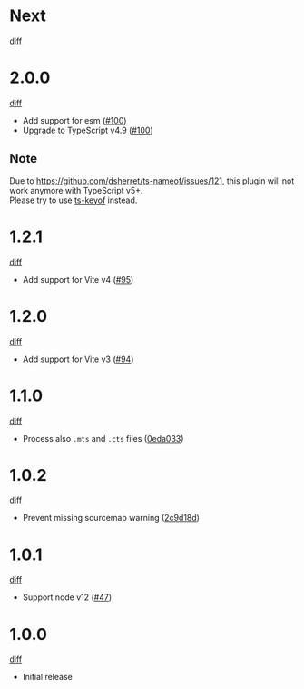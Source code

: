 # Next

[diff](https://github.com/Shinigami92/vite-plugin-ts-nameof/compare/2.0.0...main)

# 2.0.0

[diff](https://github.com/Shinigami92/vite-plugin-ts-nameof/compare/1.2.1...2.0.0)

- Add support for esm ([#100])
- Upgrade to TypeScript v4.9 ([#100])

## Note

Due to https://github.com/dsherret/ts-nameof/issues/121, this plugin will not work anymore with TypeScript v5+.  
Please try to use [ts-keyof](https://www.npmjs.com/package/ts-keyof) instead.

[#100]: https://github.com/Shinigami92/vite-plugin-ts-nameof/pull/100

# 1.2.1

[diff](https://github.com/Shinigami92/vite-plugin-ts-nameof/compare/1.2.0...1.2.1)

- Add support for Vite v4 ([#95])

[#95]: https://github.com/Shinigami92/vite-plugin-ts-nameof/issues/95

# 1.2.0

[diff](https://github.com/Shinigami92/vite-plugin-ts-nameof/compare/1.1.0...1.2.0)

- Add support for Vite v3 ([#94])

[#94]: https://github.com/Shinigami92/vite-plugin-ts-nameof/issues/94

# 1.1.0

[diff](https://github.com/Shinigami92/vite-plugin-ts-nameof/compare/1.0.2...1.1.0)

- Process also `.mts` and `.cts` files ([0eda033])

[0eda033]: https://github.com/Shinigami92/vite-plugin-ts-nameof/commit/0eda033145446dbde693e8c3ede5eed2c1c53697

# 1.0.2

[diff](https://github.com/Shinigami92/vite-plugin-ts-nameof/compare/1.0.1...1.0.2)

- Prevent missing sourcemap warning ([2c9d18d])

[2c9d18d]: https://github.com/Shinigami92/vite-plugin-ts-nameof/commit/2c9d18dd5a23fd6486ee1cefb35e561a96a672e6

# 1.0.1

[diff](https://github.com/Shinigami92/vite-plugin-ts-nameof/compare/1.0.0...1.0.1)

- Support node v12 ([#47])

[#47]: https://github.com/Shinigami92/vite-plugin-ts-nameof/issues/47

# 1.0.0

[diff](https://github.com/Shinigami92/vite-plugin-ts-nameof/compare/3218a98e52ec662ee126952eefb77d2ee07a8bb0...1.0.0)

- Initial release
